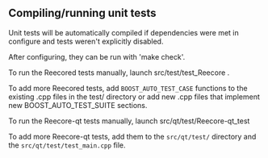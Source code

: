 Compiling/running unit tests
------------------------------------

Unit tests will be automatically compiled if dependencies were met in configure
and tests weren't explicitly disabled.

After configuring, they can be run with 'make check'.

To run the Reecored tests manually, launch src/test/test_Reecore .

To add more Reecored tests, add `BOOST_AUTO_TEST_CASE` functions to the existing
.cpp files in the test/ directory or add new .cpp files that
implement new BOOST_AUTO_TEST_SUITE sections.

To run the Reecore-qt tests manually, launch src/qt/test/Reecore-qt_test

To add more Reecore-qt tests, add them to the `src/qt/test/` directory and
the `src/qt/test/test_main.cpp` file.
